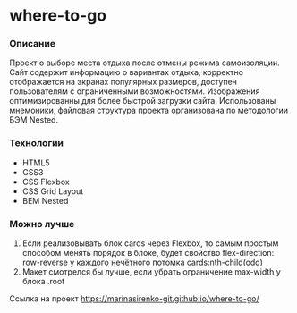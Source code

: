 # where-to-go

### Описание

Проект о выборе места отдыха после отмены режима самоизоляции.
Сайт содержит информацию о вариантах отдыха, корректно отображается на экранах популярных размеров, доступен пользователям с ограниченными возможностями.
Изображения оптимизированны для более быстрой загрузки сайта. Использованы мнемоники, файловая структура проекта организована по методологии БЭМ Nested.


### Технологии

* HTML5
* CSS3
* CSS Flexbox
* CSS Grid Layout
* BEM Nested

### Можно лучше
1. Если реализовывать блок cards через Flexbox, то самым простым способом менять порядок в блоке, будет свойство flex-direction: row-reverse у каждого нечётного потомка cards:nth-child(odd)
2. Макет смотрелся бы лучше, если убрать ограничение max-width у блока .root


Ссылка на проект https://marinasirenko-git.github.io/where-to-go/
